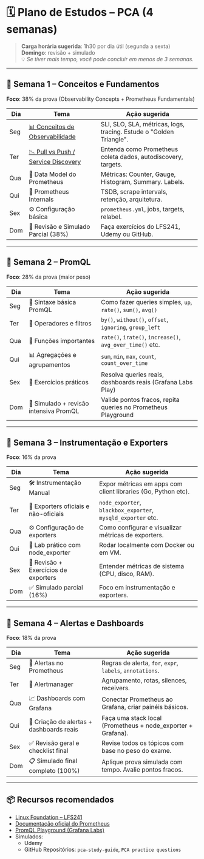 # 🗓️ Plano de Estudos – PCA (4 semanas)

> **Carga horária sugerida**: 1h30 por dia útil (segunda a sexta)  
> **Domingo**: revisão + simulado  
> 💡 *Se tiver mais tempo, você pode concluir em menos de 3 semanas.*

---

## 🔹 Semana 1 – Conceitos e Fundamentos  
**Foco**: 38% da prova (Observability Concepts + Prometheus Fundamentals)

| Dia  | Tema                          | Ação sugerida                                                                 |
|------|-------------------------------|-------------------------------------------------------------------------------|
| Seg  | [📊 Conceitos de Observabilidade](./conceitos-observabilidade/README) | SLI, SLO, SLA, métricas, logs, tracing. Estude o "Golden Triangle".           |
| Ter  | [📉 Pull vs Push / Service Discovery](./Pull-vs-Push-Service-Discovery/README) | Entenda como Prometheus coleta dados, autodiscovery, targets.            |
| Qua  | 🧠 Data Model do Prometheus   | Métricas: Counter, Gauge, Histogram, Summary. Labels.                        |
| Qui  | 🔧 Prometheus Internals       | TSDB, scrape intervals, retenção, arquitetura.                                |
| Sex  | ⚙️ Configuração básica        | `prometheus.yml`, jobs, targets, relabel.                                     |
| Dom  | 🧪 Revisão e Simulado Parcial (38%) | Faça exercícios do LFS241, Udemy ou GitHub.                             |

---

## 🔹 Semana 2 – PromQL  
**Foco**: 28% da prova (maior peso)

| Dia  | Tema                          | Ação sugerida                                                                 |
|------|-------------------------------|-------------------------------------------------------------------------------|
| Seg  | 📐 Sintaxe básica PromQL      | Como fazer queries simples, `up`, `rate()`, `sum()`, `avg()`                  |
| Ter  | 🔄 Operadores e filtros       | `by()`, `without()`, `offset`, `ignoring`, `group_left`                       |
| Qua  | 🧮 Funções importantes        | `rate()`, `irate()`, `increase()`, `avg_over_time()` etc.                     |
| Qui  | 📊 Agregações e agrupamentos | `sum`, `min`, `max`, `count`, `count_over_time`                               |
| Sex  | 🧪 Exercícios práticos        | Resolva queries reais, dashboards reais (Grafana Labs Play)                   |
| Dom  | 🧪 Simulado + revisão intensiva PromQL | Valide pontos fracos, repita queries no Prometheus Playground        |

---

## 🔹 Semana 3 – Instrumentação e Exporters  
**Foco**: 16% da prova

| Dia  | Tema                           | Ação sugerida                                                              |
|------|--------------------------------|----------------------------------------------------------------------------|
| Seg  | 🛠️ Instrumentação Manual        | Expor métricas em apps com client libraries (Go, Python etc).              |
| Ter  | 🔌 Exporters oficiais e não-oficiais | `node_exporter`, `blackbox_exporter`, `mysqld_exporter` etc.       |
| Qua  | ⚙️ Configuração de exporters    | Como configurar e visualizar métricas de exporters.                        |
| Qui  | 🧪 Lab prático com node_exporter | Rodar localmente com Docker ou em VM.                                      |
| Sex  | 🧪 Revisão + Exercícios de exporters | Entender métricas de sistema (CPU, disco, RAM).                        |
| Dom  | ✅ Simulado parcial (16%)       | Foco em instrumentação e exporters.                                        |

---

## 🔹 Semana 4 – Alertas e Dashboards  
**Foco**: 18% da prova

| Dia  | Tema                             | Ação sugerida                                                                   |
|------|----------------------------------|----------------------------------------------------------------------------------|
| Seg  | 🚨 Alertas no Prometheus         | Regras de alerta, `for`, `expr`, `labels`, `annotations`.                       |
| Ter  | 💬 Alertmanager                  | Agrupamento, rotas, silences, receivers.                                        |
| Qua  | 📈 Dashboards com Grafana        | Conectar Prometheus ao Grafana, criar painéis básicos.                          |
| Qui  | 🧪 Criação de alertas + dashboards reais | Faça uma stack local (Prometheus + node_exporter + Grafana).            |
| Sex  | ✅ Revisão geral e checklist final | Revise todos os tópicos com base no peso do exame.                              |
| Dom  | 📋 Simulado final completo (100%) | Aplique prova simulada com tempo. Avalie pontos fracos.                         |

---

## 📦 Recursos recomendados

- [Linux Foundation – LFS241](https://training.linuxfoundation.org/training/observability-fundamentals-lfs241/)
- [Documentação oficial do Prometheus](https://prometheus.io/docs/introduction/overview/)
- [PromQL Playground (Grafana Labs)](https://play.promlabs.com/)
- Simulados:
  - Udemy
  - GitHub Repositórios: `pca-study-guide`, `PCA practice questions`

